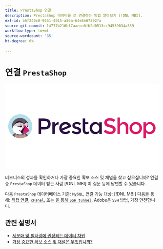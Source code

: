 ```yaml
---
title: PrestaShop 연결
description: PrestaShop 데이터를 로 연결하는 방법 알아보기 [!DNL MBI].
exl-id: b6f240c0-9461-4015-a56a-64e8e67392fa
source-git-commit: 14777b216bf7aaeea0fb2d0513cc94539034a359
workflow-type: tm+mt
source-wordcount: '85'
ht-degree: 0%

---
```


# 연결 `PrestaShop`

![](../../../assets/Prestashop-logo.png)

비즈니스의 성과를 확인하거나 가장 중요한 확보 소스 및 채널을 찾고 싶으십니까? 연결 중 `PrestaShop` 데이터 받는 사람 [!DNL MBI] 이 질문 등에 답변할 수 있습니다.

다음 `PrestaShop` 데이터베이스 기준: `MySQL`, 연결 가능 대상: [!DNL MBI] 다음을 통해: [직접 연결](../integrations/mysql-via-a-direct-connection.md), [`cPanel`](../integrations/mysql-via-cpanel.md), 또는 [을 통해 `SSH tunnel`](../integrations/mysql-via-ssh-tunnel.md). Adobe은 `SSH` 방법, 가장 안전합니다.

## 관련 설명서

* [세분화 및 필터링에 권장되는 데이터 차원](../../../best-practices/segment-filter.md)
* [가장 중요한 확보 소스 및 채널은 무엇입니까?](../../analysis/most-value-source-channel.md)
